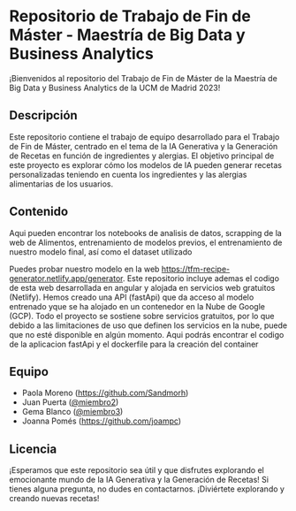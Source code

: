 # Repositorio de Trabajo de Fin de Máster - Maestría de Big Data y Business Analytics

¡Bienvenidos al repositorio del Trabajo de Fin de Máster de la Maestría de Big Data y Business Analytics de la UCM de Madrid 2023!

## Descripción

Este repositorio contiene el trabajo de equipo desarrollado para el Trabajo de Fin de Máster, centrado en el tema de la IA Generativa y la Generación de Recetas en función de ingredientes y alergias. El objetivo principal de este proyecto es explorar cómo los modelos de IA pueden generar recetas personalizadas teniendo en cuenta los ingredientes y las alergias alimentarias de los usuarios.


## Contenido
Aqui pueden encontrar los notebooks de analisis de datos, scrapping de la web de Alimentos, entrenamiento de modelos previos, el entrenamiento de nuestro modelo final, así como el dataset  utilizado

Puedes probar nuestro modelo en la web https://tfm-recipe-generator.netlify.app/generator. Este repositorio incluye ademas  el codigo de esta web desarrollada en angular y  alojada en servicios web gratuitos (Netlify). Hemos creado una API (fastApi) que da acceso al modelo entrenado yque se ha alojado en un contenedor  en la Nube de Google (GCP). Todo el proyecto se sostiene sobre servicios gratuitos, por lo que debido a las limitaciones de uso que definen los servicios en la nube, puede que no esté disponible en algún momento.
Aqui podrás encontrar el codigo de la aplicacion fastApi y el dockerfile para la creación del container



## Equipo

- Paola Moreno (https://github.com/Sandmorh)
- Juan Puerta ([@miembro2](https://github.com/miembro2))
- Gema Blanco ([@miembro3](https://github.com/miembro3))
- Joanna Pomés (https://github.com/joampc)

## Licencia


¡Esperamos que este repositorio sea útil y que disfrutes explorando el emocionante mundo de la IA Generativa y la Generación de Recetas! Si tienes alguna pregunta, no dudes en contactarnos. ¡Diviértete explorando y creando nuevas recetas!
